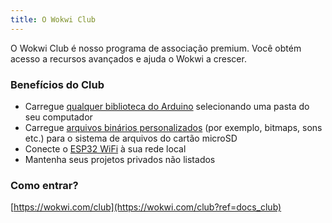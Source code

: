 ```yaml
---
title: O Wokwi Club
---
```


O Wokwi Club é nosso programa de associação premium. Você obtém acesso a recursos avançados e ajuda o Wokwi a crescer.

### Benefícios do Club

- Carregue [qualquer biblioteca do Arduino](../guides/libraries#uploading-custom-libraries) selecionando uma pasta do seu computador
- Carregue [arquivos binários personalizados](../parts/wokwi-microsd-card#uploading-binary-files) (por exemplo, bitmaps, sons etc.) para o sistema de arquivos do cartão microSD
- Conecte o [ESP32 WiFi](../guides/esp32-wifi) à sua rede local
- Mantenha seus projetos privados não listados

### Como entrar?

[https://wokwi.com/club](https://wokwi.com/club?ref=docs_club)
